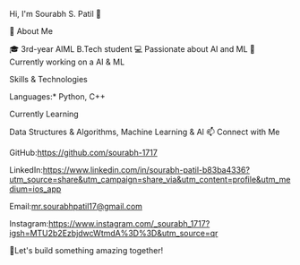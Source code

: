 Hi, I'm Sourabh S. Patil 👋

🚀 About Me

🎓 3rd-year AIML B.Tech student
💻 Passionate about AI and ML
🔬 Currently working on a AI & ML 

Skills & Technologies

Languages:* Python, C++

Currently Learning

Data Structures & Algorithms, Machine Learning & Al
📫 Connect with Me

GitHub:https://github.com/sourabh-1717

LinkedIn:https://www.linkedin.com/in/sourabh-patil-b83ba4336?utm_source=share&utm_campaign=share_via&utm_content=profile&utm_medium=ios_app

Email:mr.sourabhpatil17@gmail.com

Instagram:https://www.instagram.com/_sourabh_1717?igsh=MTU2b2EzbjdwcWtmdA%3D%3D&utm_source=qr

🚀Let's build something amazing together!
